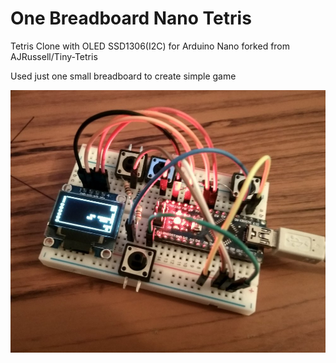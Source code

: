 # One Breadboard Nano Tetris

Tetris Clone with OLED SSD1306(I2C) for Arduino Nano
forked from AJRussell/Tiny-Tetris

Used just one small breadboard to create simple game

![PROJECT_PHOTO](https://github.com/netkot/Tiny-Tetris/blob/master/breadboard_nano_tetris.jpg)
